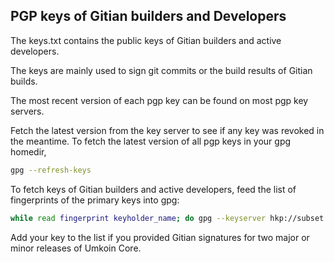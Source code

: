 ## PGP keys of Gitian builders and Developers

The keys.txt contains the public keys of Gitian builders and active developers.

The keys are mainly used to sign git commits or the build results of Gitian builds.

The most recent version of each pgp key can be found on most pgp key servers.

Fetch the latest version from the key server to see if any key was revoked in the meantime. To fetch the latest version of all pgp keys in your gpg homedir,

```sh
gpg --refresh-keys
```

To fetch keys of Gitian builders and active developers, feed the list of fingerprints of the primary keys into gpg:

```sh
while read fingerprint keyholder_name; do gpg --keyserver hkp://subset.pool.sks-keyservers.net --recv-keys ${fingerprint}; done < ./keys.txt
```

Add your key to the list if you provided Gitian signatures for two major or minor releases of Umkoin Core.